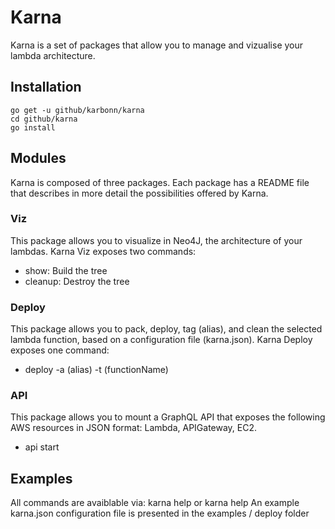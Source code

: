 # Karna

Karna is a set of packages that allow you to manage and vizualise your lambda architecture.

## Installation

    go get -u github/karbonn/karna
    cd github/karna
    go install

## Modules

Karna is composed of three packages. Each package has a README file that describes in more detail the possibilities offered by Karna.

### Viz

This package allows you to visualize in Neo4J, the architecture of your lambdas. Karna Viz exposes two commands:

- show: Build the tree
- cleanup: Destroy the tree

### Deploy

This package allows you to pack, deploy, tag (alias), and clean the selected lambda function, based on a configuration file (karna.json). Karna Deploy exposes one command:

- deploy -a (alias) -t (functionName)

### API

This package allows you to mount a GraphQL API that exposes the following AWS resources in JSON format: Lambda, APIGateway, EC2.

- api start

## Examples

All commands are avaiblable via: karna help or karna <subcommand> help
An example karna.json configuration file is presented in the examples / deploy folder
